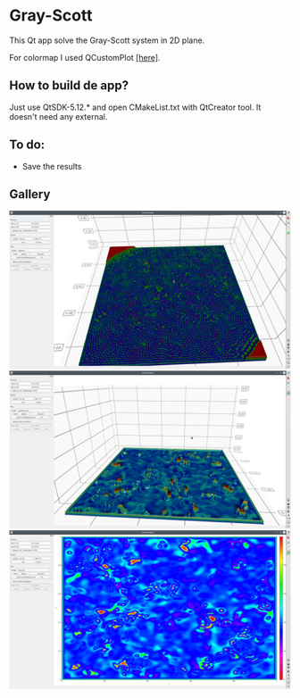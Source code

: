 # Gray-Scott
This Qt app solve the Gray-Scott system in 2D plane.

For colormap I used QCustomPlot [[here]](https://www.qcustomplot.com/).
## How to build de app?

Just use QtSDK-5.12.* and open CMakeList.txt with QtCreator tool. It doesn't need any external. 

## To do:
* Save the results 

## Gallery
![](./Screenshot_01.png?raw=true "Title") ![](./Screenshot_02.png?raw=true "Title") ![](./Screenshot_03.png?raw=true "Title")


